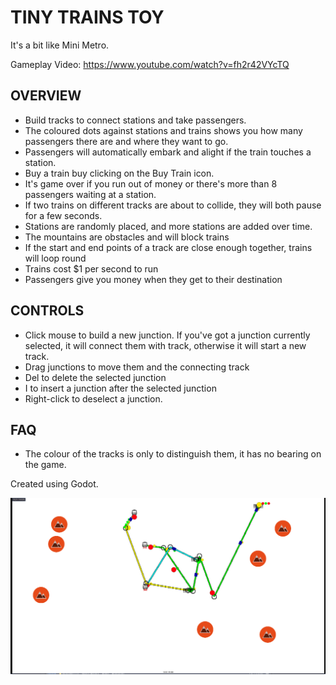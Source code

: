 # TINY TRAINS TOY

It's a bit like Mini Metro.

Gameplay Video: https://www.youtube.com/watch?v=fh2r42VYcTQ


## OVERVIEW
* Build tracks to connect stations and take passengers.
* The coloured dots against stations and trains shows you how many passengers there are and where they want to go.
* Passengers will automatically embark and alight if the train touches a station.
* Buy a train buy clicking on the Buy Train icon.
* It's game over if you run out of money or there's more than 8 passengers waiting at a station.
* If two trains on different tracks are about to collide, they will both pause for a few seconds.
* Stations are randomly placed, and more stations are added over time.
* The mountains are obstacles and will block trains
* If the start and end points of a track are close enough together, trains will loop round
* Trains cost $1 per second to run
* Passengers give you money when they get to their destination


## CONTROLS
* Click mouse to build a new junction.  If you've got a junction currently selected, it will connect them with track, otherwise it will start a new track.
* Drag junctions to move them and the connecting track
* Del to delete the selected junction
* I to insert a junction after the selected junction
* Right-click to deselect a junction.


## FAQ
* The colour of the tracks is only to distinguish them, it has no bearing on the game.


Created using Godot.

![Screenshot](https://github.com/SteveSmith16384/TinyTrainsToy/blob/master/docs/Screenshot%20from%202022-10-14%2007-13-16.png)



